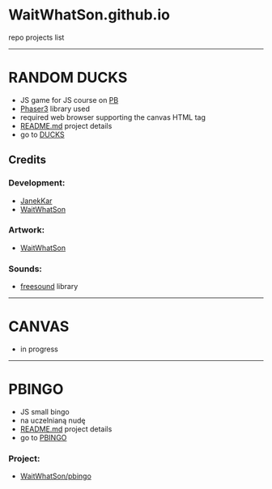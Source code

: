# WaitWhatSon.github.io
repo projects list
_______________

# RANDOM DUCKS
* JS game for JS course on [PB](https://wi.pb.edu.pl/)
* [Phaser3](https://phaser.io/phaser3) library used
* required web browser supporting the canvas HTML tag
* [README.md](./random-duck/README.md) project details
* go to [DUCKS](https://waitwhatson.github.io/random-duck/index.html)
## Credits
### Development:
* [JanekKar](https://github.com/JanekKar)
* [WaitWhatSon](https://github.com/WaitWhatSon)
### Artwork:
* [WaitWhatSon](https://github.com/WaitWhatSon)
### Sounds:
* [freesound](https://freesound.org) library
______________

# CANVAS
* in progress
______________
# PBINGO
* JS small bingo 
* na uczelnianą nudę
* [README.md](./pbingo/README.md) project details
* go to [PBINGO](https://waitwhatson.github.io/pbingo/index.html)
### Project:
* [WaitWhatSon/pbingo](https://github.com/WaitWhatSon/pbingo)
